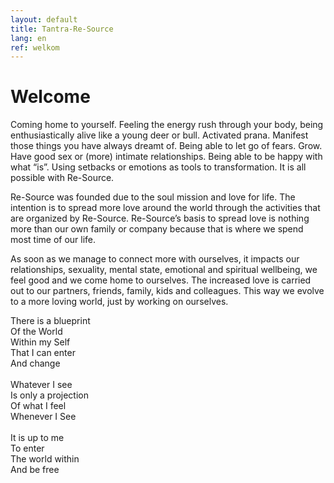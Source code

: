 ```yaml
---
layout: default
title: Tantra-Re-Source
lang: en
ref: welkom
---
```

# Welcome


Coming home to yourself. Feeling the energy rush through your body, being enthusiastically alive like a young deer or bull. Activated prana. Manifest those things you have always dreamt of. Being able to let go of fears. Grow. Have good sex or (more) intimate relationships. Being able to be happy with what “is”. Using setbacks or emotions as tools to transformation. It is all possible with Re-Source.


Re-Source was founded due to the soul mission and love for life. The intention is to spread more love around the world through the activities that are organized by Re-Source. Re-Source’s basis to spread love is nothing more than our own family or company because that is where we spend most time of our life.


As soon as we manage to connect more with ourselves, it impacts our relationships, sexuality, mental state, emotional and spiritual wellbeing, we feel good and we come home to ourselves. The increased love is carried out to our partners, friends, family, kids and colleagues.  This way we evolve to a more loving world, just by working on ourselves.

  
There is a blueprint   
Of the World   
Within my Self   
That I can enter   
And change   
   
Whatever I see  
Is only a projection   
Of what I feel   
Whenever I See   
   
It is up to me   
To enter   
The world within   
And be free   
